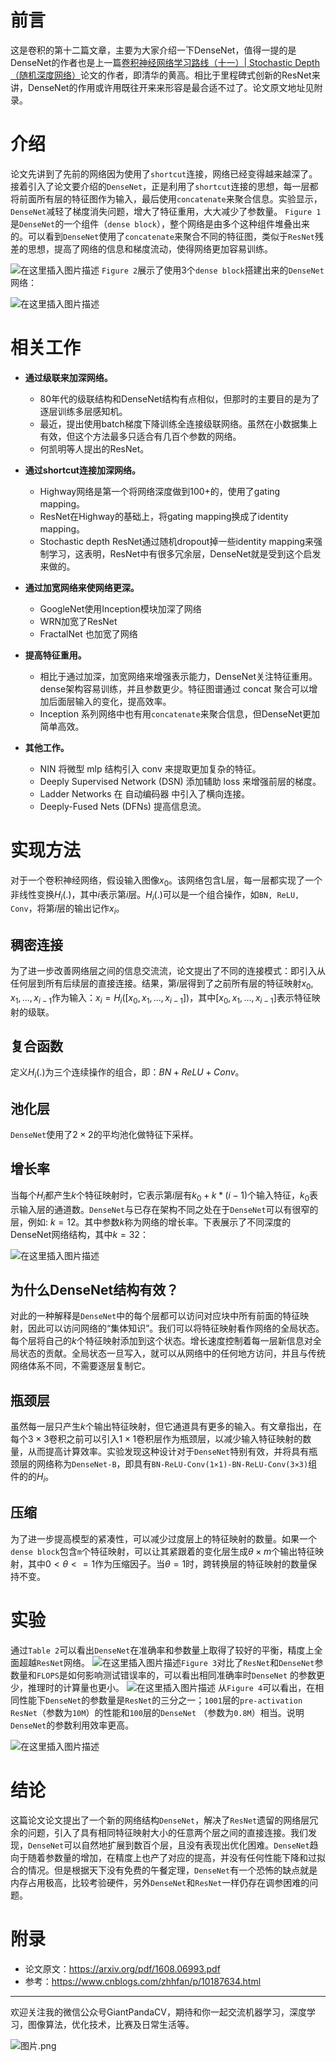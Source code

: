 # 前言
这是卷积的第十二篇文章，主要为大家介绍一下DenseNet，值得一提的是DenseNet的作者也是上一篇[卷积神经网络学习路线（十一）| Stochastic Depth（随机深度网络）](https://mp.weixin.qq.com/s/3mndBm86qamoy4Gn5mBLfA)论文的作者，即清华的黄高。相比于里程碑式创新的ResNet来讲，DenseNet的作用或许用既往开来来形容是最合适不过了。论文原文地址见附录。

# 介绍
论文先讲到了先前的网络因为使用了`shortcut`连接，网络已经变得越来越深了。接着引入了论文要介绍的`DenseNet`，正是利用了`shortcut`连接的思想，每一层都将前面所有层的特征图作为输入，最后使用`concatenate`来聚合信息。实验显示，`DenseNet`减轻了梯度消失问题，增大了特征重用，大大减少了参数量。
`Figure 1`是`DenseNet`的一个组件（`dense block`），整个网络是由多个这种组件堆叠出来的。可以看到`DenseNet`使用了`concatenate`来聚合不同的特征图，类似于`ResNet`残差的思想，提高了网络的信息和梯度流动，使得网络更加容易训练。

![在这里插入图片描述](https://img-blog.csdnimg.cn/20190802154601611.png?x-oss-process=image/watermark,type_ZmFuZ3poZW5naGVpdGk,shadow_10,text_aHR0cHM6Ly9ibG9nLmNzZG4ubmV0L2p1c3Rfc29ydA==,size_16,color_FFFFFF,t_70)
`Figure 2`展示了使用3个`dense block`搭建出来的`DenseNet`网络：

![在这里插入图片描述](https://img-blog.csdnimg.cn/20190802154957498.png?x-oss-process=image/watermark,type_ZmFuZ3poZW5naGVpdGk,shadow_10,text_aHR0cHM6Ly9ibG9nLmNzZG4ubmV0L2p1c3Rfc29ydA==,size_16,color_FFFFFF,t_70)
# 相关工作
- **通过级联来加深网络。**
	- 80年代的级联结构和DenseNet结构有点相似，但那时的主要目的是为了逐层训练多层感知机。
	- 最近，提出使用batch梯度下降训练全连接级联网络。虽然在小数据集上有效，但这个方法最多只适合有几百个参数的网络。
	- 何凯明等人提出的ResNet。

- **通过shortcut连接加深网络。**
	- Highway网络是第一个将网络深度做到100+的，使用了gating mapping。
	- ResNet在Highway的基础上，将gating mapping换成了identity mapping。
	- Stochastic depth ResNet通过随机dropout掉一些identity mapping来强制学习，这表明，ResNet中有很多冗余层，DenseNet就是受到这个启发来做的。
- **通过加宽网络来使网络更深。**
	- GoogleNet使用Inception模块加深了网络
	- WRN加宽了ResNet
	- FractalNet 也加宽了网络
- **提高特征重用。**
	- 相比于通过加深，加宽网络来增强表示能力，DenseNet关注特征重用。dense架构容易训练，并且参数更少。特征图谱通过 concat 聚合可以增加后面层输入的变化，提高效率。
	- Inception 系列网络中也有用`concatenate`来聚合信息，但DenseNet更加简单高效。

- **其他工作。**
	- NIN 将微型 mlp 结构引入 conv 来提取更加复杂的特征。
	- Deeply Supervised Network (DSN) 添加辅助 loss 来增强前层的梯度。
	- Ladder Networks 在 自动编码器 中引入了横向连接。
	- Deeply-Fused Nets (DFNs) 提高信息流。

# 实现方法
对于一个卷积神经网络，假设输入图像$x_0$。该网络包含L层，每一层都实现了一个非线性变换$H_i(.)$，其中$i$表示第$i$层。$H_i(.)$可以是一个组合操作，如`BN, ReLU, Conv`，将第$i$层的输出记作$x_i$。

## 稠密连接
为了进一步改善网络层之间的信息交流流，论文提出了不同的连接模式：即引入从任何层到所有后续层的直接连接。结果，第$i$层得到了之前所有层的特征映射$x_0,x_1,...,x_{i-1}$作为输入：$x_i=H_i([x_0,x_1,...,x_{i-1}])$，其中$[x_0,x_1,...,x_{i-1}]$表示特征映射的级联。


## 复合函数
定义$H_i(.)$为三个连续操作的组合，即：$BN+ReLU+Conv。$

## 池化层
`DenseNet`使用了$2\times 2$的平均池化做特征下采样。
## 增长率
当每个$H_i$都产生$k$个特征映射时，它表示第$i$层有$k_0+k*(i-1)$个输入特征，$k_0$表示输入层的通道数。`DenseNet`与已存在架构不同之处在于`DenseNet`可以有很窄的层，例如: $k = 12$。其中参数$k$称为网络的增长率。下表展示了不同深度的DenseNet网络结构，其中$k=32$：

![在这里插入图片描述](https://img-blog.csdnimg.cn/20190802173405615.png?x-oss-process=image/watermark,type_ZmFuZ3poZW5naGVpdGk,shadow_10,text_aHR0cHM6Ly9ibG9nLmNzZG4ubmV0L2p1c3Rfc29ydA==,size_16,color_FFFFFF,t_70)
## 为什么DenseNet结构有效？

对此的一种解释是`DenseNet`中的每个层都可以访问对应块中所有前面的特征映射，因此可以访问网络的“集体知识”。我们可以将特征映射看作网络的全局状态。每个层将自己的$k$个特征映射添加到这个状态。增长速度控制着每一层新信息对全局状态的贡献。全局状态一旦写入，就可以从网络中的任何地方访问，并且与传统网络体系不同，不需要逐层复制它。
## 瓶颈层
虽然每一层只产生$k$个输出特征映射，但它通道具有更多的输入。有文章指出，在每个$3\times 3$卷积之前可以引入$1\times 1$卷积层作为瓶颈层，以减少输入特征映射的数量，从而提高计算效率。实验发现这种设计对于`DenseNet`特别有效，并将具有瓶颈层的网络称为`DenseNet-B`，即具有`BN-ReLU-Conv(1×1)-BN-ReLU-Conv(3×3)`组件的的$H_i$。
## 压缩
为了进一步提高模型的紧凑性，可以减少过度层上的特征映射的数量。如果一个`dense block`包含`m`个特征映射，可以让其紧跟着的变化层生成$\theta \times m$个输出特征映射，其中$0<\theta<=1$作为压缩因子。当$\theta=1$时，跨转换层的特征映射的数量保持不变。

# 实验
通过`Table 2`可以看出`DenseNet`在准确率和参数量上取得了较好的平衡，精度上全面超越`ResNet`网络。
![在这里插入图片描述](https://img-blog.csdnimg.cn/20190802180049163.png?x-oss-process=image/watermark,type_ZmFuZ3poZW5naGVpdGk,shadow_10,text_aHR0cHM6Ly9ibG9nLmNzZG4ubmV0L2p1c3Rfc29ydA==,size_16,color_FFFFFF,t_70)`Figure 3`对比了`ResNet`和`DenseNet`参数量和`FLOPS`是如何影响测试错误率的，可以看出相同准确率时`DenseNet` 的参数更少，推理时的计算量也更小。 
![在这里插入图片描述](https://img-blog.csdnimg.cn/20190802180134898.png?x-oss-process=image/watermark,type_ZmFuZ3poZW5naGVpdGk,shadow_10,text_aHR0cHM6Ly9ibG9nLmNzZG4ubmV0L2p1c3Rfc29ydA==,size_16,color_FFFFFF,t_70)
从`Figure 4`可以看出，在相同性能下`DenseNet`的参数量是`ResNet`的三分之一；`1001`层的`pre-activation ResNet`（参数为`10M`）的性能和`100`层的`DenseNet` （参数为`0.8M`）相当。说明`DenseNet`的参数利用效率更高。

![在这里插入图片描述](https://img-blog.csdnimg.cn/20190802180205336.png?x-oss-process=image/watermark,type_ZmFuZ3poZW5naGVpdGk,shadow_10,text_aHR0cHM6Ly9ibG9nLmNzZG4ubmV0L2p1c3Rfc29ydA==,size_16,color_FFFFFF,t_70)

# 结论
这篇论文论文提出了一个新的网络结构`DenseNet`，解决了`ResNet`遗留的网络层冗余的问题，引入了具有相同特征映射大小的任意两个层之间的直接连接。我们发现，`DenseNet`可以自然地扩展到数百个层，且没有表现出优化困难。`DenseNet`趋向于随着参数量的增加，在精度上也产了对应的提高，并没有任何性能下降和过拟合的情况。但是根据天下没有免费的午餐定理，`DenseNet`有一个恐怖的缺点就是内存占用极高，比较考验硬件，另外`DenseNet`和`ResNet`一样仍存在调参困难的问题。

# 附录
- 论文原文：https://arxiv.org/pdf/1608.06993.pdf
- 参考：https://www.cnblogs.com/zhhfan/p/10187634.html



---------------------------------------------------------------------------

欢迎关注我的微信公众号GiantPandaCV，期待和你一起交流机器学习，深度学习，图像算法，优化技术，比赛及日常生活等。

![图片.png](https://imgconvert.csdnimg.cn/aHR0cHM6Ly91cGxvYWQtaW1hZ2VzLmppYW5zaHUuaW8vdXBsb2FkX2ltYWdlcy8xOTIzNzExNS1hZDY2ZjRmMjQ5MzRhZmQx?x-oss-process=image/format,png)